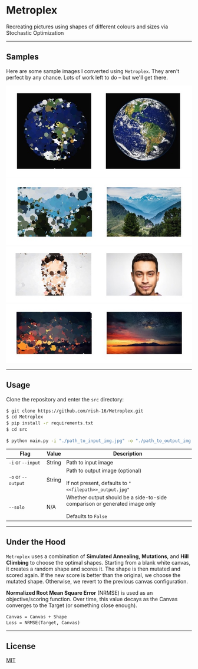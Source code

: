 # Metroplex
Recreating pictures using shapes of different colours and sizes via Stochastic Optimization

---

## Samples

Here are some sample images I converted using `Metroplex`. They aren't perfect by any chance. Lots of work left to do – but we'll get there.

<img src="./assets/earth_output.jpg">
<img src="./assets/alps_output.jpg">
<img src="./assets/face_output.jpg">
<img src="./assets/sky_output.jpg">

---

## Usage

Clone the repository and enter the `src` directory:

```bash
$ git clone https://github.com/rish-16/Metroplex.git
$ cd Metroplex
$ pip install -r requirements.txt
$ cd src
```

```bash
$ python main.py -i "./path_to_input_img.jpg" -o "./path_to_output_img.jpg" --solo
```

| Flag               | Value   | Description                                                                                              |
|--------------------|---------|----------------------------------------------------------------------------------------------------------|
| `-i` or `--input`  | String  | Path to input image                                                                                      |
| `-o` or `--output` | String  | Path to output image (optional)<br><br>If not present, defaults to `"<<filepath>>_output.jpg"`           |
| `--solo`           | N/A     | Whether output should be a side-to-side<br>comparison or generated image only<br><br>Defaults to `False` |

---

## Under the Hood

`Metroplex` uses a combination of **Simulated Annealing**, **Mutations**, and **Hill Climbing** to choose the optimal shapes. Starting from a blank white canvas, it creates a random shape and scores it. The shape is then mutated and scored again. If the new score is better than the original, we choose the mutated shape. Otherwise, we revert to the previous canvas configuration.

**Normalized Root Mean Square Error** (NRMSE) is used as an objective/scoring function. Over time, this value decays as the Canvas converges to the Target (or something close enough).

```
Canvas = Canvas + Shape
Loss = NRMSE(Target, Canvas)
```

---

## License

[MIT](https://github.com/rish-16/Metroplex/blob/master/LICENSE)
